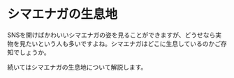 # シマエナガの生息地
SNSを開けばかわいいシマエナガの姿を見ることができますが、どうせなら実物を見たいという人も多いですよね。シマエナガはどこに生息しているのかご存知でしょうか。

続いてはシマエナガの生息地について解説します。